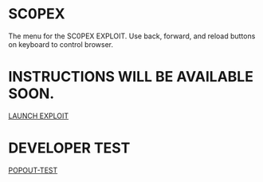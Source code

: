 # SC0PEX
The menu for the SC0PEX EXPLOIT.
Use back, forward, and reload buttons on keyboard to control browser.
# INSTRUCTIONS WILL BE AVAILABLE SOON.
[LAUNCH EXPLOIT](https://catkin-spiral-cathedral.glitch.me/main.html)
# DEVELOPER TEST
[POPOUT-TEST](https://soft-enormous-ghost.glitch.me)
